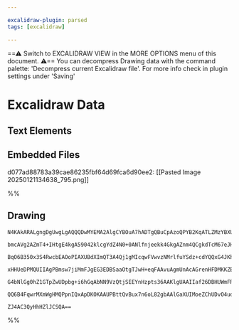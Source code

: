 ```yaml
---

excalidraw-plugin: parsed
tags: [excalidraw]

---
```

==⚠  Switch to EXCALIDRAW VIEW in the MORE OPTIONS menu of this document. ⚠== You can decompress Drawing data with the command palette: 'Decompress current Excalidraw file'. For more info check in plugin settings under 'Saving'


# Excalidraw Data

## Text Elements
## Embedded Files
d077ad88783a39cae86235fbf64d69fca6d90ee2: [[Pasted Image 20250121134638_795.png]]

%%
## Drawing
```compressed-json
N4KAkARALgngDgUwgLgAQQQDwMYEMA2AlgCYBOuA7hADTgQBuCpAzoQPYB2KqATLZMzYBXUtiRoIACyhQ4zZAHoFAc0JRJQgEYA6bGwC2CgF7N6hbEcK4OCtptbErHALRY8RMpWdx8Q1TdIEfARcZgRmBShcZQUebQB2bQAWGjoghH0EDihmbgBtcDBQMBKIEm4IZgBHAA0AMyEAZQBRbAARUkwATWU6gFUARmwAaTrNAElUkshYRArCfWikflLM

bmcAVg2AZmT4+IHtgE4kgA59042klcgYdZ4N0+0ANlfnjeekk4GkgAZnm4QCgkdTcM67eJHX4DLZJP5JH5XQGSBCEZTSbjbB7aX47X6nI6fbYDZ6Q66FSDWZTBbi/QHMKCkNgAawQAGE2Pg2KQKozrMw4LhAtkpqVNLhsMzlEyhBxiByuTyJHyOAKhVkoKLIHVCPh8I1YDSJIIPFrKoyWQgAOogyTcPgU81M1kGmBG9Am8qAmXojjhXJoAaAtiC7

BqO6B350x3S4RwcbEAOoPIAXUBdXImQT3A4Qj1gMIcqwFVwvzNMrlfuYSdz+cdYQQxG4JKhA3izyjR0BjBY7C4aHi227TFYnAAcpwxPbficsTxfjwh47CMw2ukoI3uHUCGFAZphHLmsFMtka3n8IChHBiLgN03A4P4kkNjxIfEF/FAUQOMyc+ev2wkqbmg274Lu9ZRFAQhJhAiByoWyhmjqwTZhIxC/PsuDEKc5ynNsuDHHgCCnM8i4bGMdSfMQz

xHHUeDPMQUIIAgPBmsw7jiMmFJgEG3EDBSaaOtgTJwH+eqFAAvuAgmUnAcAGrenHFDMKKZBURDopqKwMIQCAUAAQhKUoVvKnLchUADEdTWTZooQNgIjClA4wbvoBrOuyZlKugFkDAgfl+XZDmkE5LkZIZkqxrKpmKry5CqoKTlBY5GphfoABiur6oanGVJyXqFPZKXZGl7mWjaxCgmgDqlMFoWuWVLo5RUnpNtpdWpa5ABKwi+v6zbtcVzmuQA8q

G4bNlGg0hZ1GTpZwUDpbg+i6hGqAbNN9VzQtjSEEYnHzpts36AAKlgUAAIIaf26DBHUWmFR1JUNVEpCXSFbAUCiWFiRej1DWlzRyhdH1fSE97oEKTJUEdz0ZCD0MnfAuUmXZ7FMnqNTcKSiTQm2AznBthXo5y+BdGCvxJNoJKvB8XwIn8AKFUYbAGNwymQPQBBCJx/ElBJsPDRkPXRVWMGo9p0okLt+3TpLpDSxuoloETpRS8QACybDEAgQO4Jow

QQ6B4FqwrMXmWgHMQPpnIQxApDKOKAAUPBttQvBux7n6oL82gbAAlGaXUIMoeZChUDvO4udK8NsMfR+7vsBxAkmC41CBjVAfZnnWpQZstCDB0WCscIhluOlk+uG9wjI84C2BEMrqC1wggIcAXNekHXjrCFA36cS3qeFXYABWCDYDkjTt3AWs63rBvAagxut4VEpZ4wJ2s/g7OOrMuVhMEE99maDkMgYSNzGgtZ/dMEBckBRs7ivt/4KEl1HxvW+/

ZJ4AC3QyHhHZlJCSQA==
```
%%
